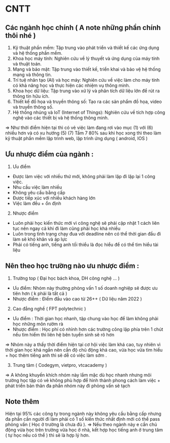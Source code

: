 # CNTT
## Các ngành học chính ( A note những phần chính thôi nhé )
1. Kỹ thuật phần mềm: Tập trung vào phát triển và thiết kế các ứng dụng và hệ thống phần mềm.
2. Khoa học máy tính: Nghiên cứu về lý thuyết và ứng dụng của máy tính và thuật toán.
3. Mạng và bảo mật: Tập trung vào thiết kế, triển khai và bảo vệ hệ thống mạng và thông tin.
4. Trí tuệ nhân tạo (AI) và học máy: Nghiên cứu về việc làm cho máy tính có khả năng học và thực hiện các nhiệm vụ thông minh.
5. Khoa học dữ liệu: Tập trung vào xử lý và phân tích dữ liệu lớn để rút ra thông tin hữu ích.
6. Thiết kế đồ họa và truyền thông số: Tạo ra các sản phẩm đồ họa, video và truyền thông số.
7. Hệ thống nhúng và IoT (Internet of Things): Nghiên cứu về tích hợp công nghệ vào các thiết bị và hệ thống thông minh.
   
=> Như thời điểm hiện tại thì có vẻ việc làm đang rơi vào mục (1) với (6) nhiều hơn và có xu hướng (5) (7)
Tầm 7 80% sau khi học xong thì theo làm kỹ thuật phần mềm lập trình web, lập trình ứng dụng ( android, IOS )
## Ưu nhược điểm của ngành :
1.  Ưu điểm
   - Được làm việc với nhiều thứ mới, không phải làm lặp đi lặp lại 1 công việc.
   - Nhu cầu việc làm nhiều
   - Không yêu cầu bằng cấp
   - Được tiếp xúc với nhiều khách hàng lớn
   - Việc làm đều + ổn định
2.  Nhược điểm
   - Luôn phải học kiến thức mới vì công nghệ sẽ phải cập nhật 1 cách liên tục nên ngay cả khi đi làm cũng phải học khá nhiều
   - Luôn trong tình trạng chạy đua với deadline nên có thể thời gian đầu đi làm sẽ khó khăn và áp lực
   - Phải có tiếng anh, tiếng anh tối thiểu là đọc hiểu để có thể tìm hiểu tài liệu
## Nên theo học trường nào ưu nhược điểm :
1.  Trường top ( Đại học bách khoa, DH công nghệ ... )
   - Ưu điểm: Nhóm này thường phỏng vấn 1 số doanh nghiệp sẽ được ưu tiên hơn ( k phải là tất cả )
   - Nhược điểm : Điểm đầu vào cao từ 26++ ( Dữ liệu năm 2022 )
2. Cao đẳng nghề ( FPT polytechnic )
  - Ưu điểm : Thời gian học nhanh, tập chung vào học để làm không phải học những môn rườm rà
  - Nhược điểm : Học phí có nhỉnh hơn các trường công lập phía trên 1 chút nếu tìm hiểm thì liên hệ bên tuyển sinh sẽ rõ hơn

=> Nhóm này a thấy thời điểm hiện tại cơ hội việc làm khá cao, tuy nhiên vì thời gian học khá ngắn nên cần độ chủ động khá cao, vừa học vừa tìm hiểu + học thêm tiếng anh thì sẽ dễ có việc làm sớm .

3. Trung tâm ( Codegym, vietpro, vtcacademy )

=> A không khuyến khích nhóm này lắm mặc dù học nhanh nhưng môi trường học tập có vẻ không phù hợp để hình thành phong cách làm việc + phát triển bản thân đa phần nhóm này đi phỏng vấn sẽ tạch 
## Note thêm 
Hiện tại 95% các công ty trong ngành này không yêu cầu bằng cấp nhưng đa phần cần người đi làm phải có 1 số kiến thức nhất định mới có thể pass phỏng vấn ( Học ở trường là chưa đủ ). => Nếu theo ngành này e cần chủ động vừa học trên trường vừa học ở nhà, kết hợp học tiếng anh ở trung tâm ( tự học nếu có thể ) thì sẽ là hợp lý hơn.
